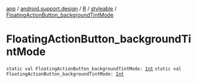[app](../../../index.md) / [android.support.design](../../index.md) / [R](../index.md) / [styleable](index.md) / [FloatingActionButton_backgroundTintMode](.)

# FloatingActionButton_backgroundTintMode

`static val FloatingActionButton_backgroundTintMode: `[`Int`](https://kotlinlang.org/api/latest/jvm/stdlib/kotlin/-int/index.html)
`static val FloatingActionButton_backgroundTintMode: `[`Int`](https://kotlinlang.org/api/latest/jvm/stdlib/kotlin/-int/index.html)